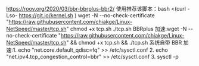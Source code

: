https://roov.org/2020/03/bbr-bbrplus-bbr2/
使用推荐该脚本：bash <(curl -Lso- https://git.io/kernel.sh )
wget -N --no-check-certificate "https://raw.githubusercontent.com/chiakge/Linux-NetSpeed/master/tcp.sh"
chmod +x tcp.sh
./tcp.sh
BBRplus 加速:wget -N --no-check-certificate "https://raw.githubusercontent.com/chiakge/Linux-NetSpeed/master/tcp.sh" && chmod +x tcp.sh && ./tcp.sh
系统自带 BBR 加速:1. echo "net.core.default_qdisc=fq" >> /etc/sysctl.conf  2. echo "net.ipv4.tcp_congestion_control=bbr" >> /etc/sysctl.conf  3.  sysctl -p
